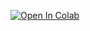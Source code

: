 [![Open In Colab](https://colab.research.google.com/assets/colab-badge.svg)](https://colab.research.google.com/github/devluz2023/serie_temporal/blob/main/serie.ipynb)
